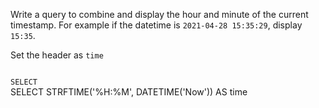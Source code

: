 Write a query to combine and display the hour and minute of the current timestamp.
For example if the datetime is `2021-04-28 15:35:29`, display `15:35`.

Set the header as `time`



<Editor lang="sql" dbName="students1.db" type="exercise">
<code>
SELECT
</code>

<solution>
SELECT STRFTIME('%H:%M', DATETIME('Now')) AS time
</solution>
</Editor>
